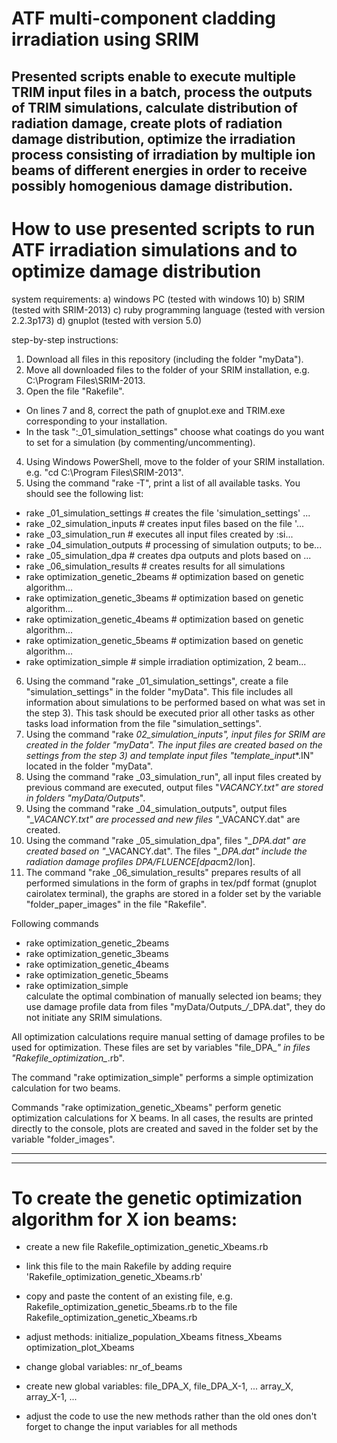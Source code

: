 # ATF multi-component cladding irradiation using SRIM
Presented scripts enable to 
  execute multiple TRIM input files in a batch,
  process the outputs of TRIM simulations, 
  calculate distribution of radiation damage, 
  create plots of radiation damage distribution,
  optimize the irradiation process consisting of irradiation by multiple ion beams of different energies in order to receive possibly   homogenious damage distribution.
------------------------------------------------------------------------------------------------------------------------------------------------------------------------------------------------------------------------------------------------------------------------------------------------------------------------------------------------------------------------------------------------------------------------
# How to use presented scripts to run ATF irradiation simulations and to optimize damage distribution

system requirements:
a) windows PC (tested with windows 10)
b) SRIM (tested with SRIM-2013)
c) ruby programming language (tested with version 2.2.3p173)
d) gnuplot (tested with version 5.0)

step-by-step instructions:
1) Download all files in this repository (including the folder "myData").
2) Move all downloaded files to the folder of your SRIM installation, e.g. C:\Program Files\SRIM-2013.
3) Open the file "Rakefile".
- On lines 7 and 8, correct the path of gnuplot.exe and TRIM.exe corresponding to your installation.
- In the task ":_01_simulation_settings" choose what coatings do you want to set for a simulation (by commenting/uncommenting).
4) Using Windows PowerShell, move to the folder of your SRIM installation. e.g. "cd C:\Program Files\SRIM-2013".
5) Using the command "rake -T", print a list of all available tasks. You should see the following list:
-	rake _01_simulation_settings      # creates the file 'simulation_settings' ...
-	rake _02_simulation_inputs        # creates input files based on the file '...
-	rake _03_simulation_run           # executes all input files created by :si...
-	rake _04_simulation_outputs       # processing of simulation outputs; to be...
-	rake _05_simulation_dpa           # creates dpa outputs and plots based on ...
-	rake _06_simulation_results       # creates results for all simulations
-	rake optimization_genetic_2beams  # optimization based on genetic algorithm...
-	rake optimization_genetic_3beams  # optimization based on genetic algorithm...
-	rake optimization_genetic_4beams  # optimization based on genetic algorithm...
-	rake optimization_genetic_5beams  # optimization based on genetic algorithm...
-	rake optimization_simple          # simple irradiation optimization, 2 beam...
6) Using the command "rake _01_simulation_settings", create a file "simulation_settings" in the folder "myData". This file includes all information about simulations to be performed based on what was set in the step 3). This task should be executed prior all other tasks as other tasks load information from the file "simulation_settings".
7) Using the command "rake _02_simulation_inputs", input files for SRIM are created in the folder "myData". The input files are created based on the settings from the step 3) and template input files "template_input_*.IN" located in the folder "myData".
8) Using the command "rake _03_simulation_run", all input files created by previous command are executed, output files "*_VACANCY.txt" are stored in folders "myData/Outputs_*".
9) Using the command "rake _04_simulation_outputs", output files "*_VACANCY.txt" are processed and new files "*_VACANCY.dat" are created.
10) Using the command "rake _05_simulation_dpa", files "*_DPA.dat" are created based on "*_VACANCY.dat". The files "*_DPA.dat" include the radiation damage profiles DPA/FLUENCE[dpa*cm2/Ion].
11) The command "rake _06_simulation_results" prepares results of all performed simulations in the form of graphs in tex/pdf format (gnuplot cairolatex terminal), the graphs are stored in a folder set by the variable "folder_paper_images" in the file "Rakefile".

Following commands 
-	rake optimization_genetic_2beams  
-	rake optimization_genetic_3beams  
-	rake optimization_genetic_4beams  
-	rake optimization_genetic_5beams  
-	rake optimization_simple          
calculate the optimal combination of manually selected ion beams; they use damage profile data from files "myData/Outputs_*/*_DPA.dat", they do not initiate any SRIM simulations.

All optimization calculations require manual setting of damage profiles to be used for optimization. These files are set by variables "file_DPA_*" in files "Rakefile_optimization_*.rb".

The command "rake optimization_simple" performs a simple optimization calculation for two beams.

Commands "rake optimization_genetic_Xbeams" perform genetic optimization calculations for X beams. In all cases, the results are printed directly to the console, plots are created and saved in the folder set by the variable "folder_images".

--------------------------------------------------------------------------------------------------------------------------------------------------------------------------------------------------------------------------------------------------------------------------------
----------------------------------------------------------------------------------------------------------------------------------------
# To create the genetic optimization algorithm for X ion beams:
- create a new file Rakefile_optimization_genetic_Xbeams.rb
- link this file to the main Rakefile by adding require 'Rakefile_optimization_genetic_Xbeams.rb'
- copy and paste the content of an existing file, e.g. Rakefile_optimization_genetic_5beams.rb to the file Rakefile_optimization_genetic_Xbeams.rb
- adjust methods:
    initialize_population_Xbeams
    fitness_Xbeams
    optimization_plot_Xbeams
    
- change global variables:
    nr_of_beams
    
- create new global variables:
    file_DPA_X, file_DPA_X-1, ...
    array_X, array_X-1, ...
    
- adjust the code to use the new methods rather than the old ones
    don't forget to change the input variables for all methods

